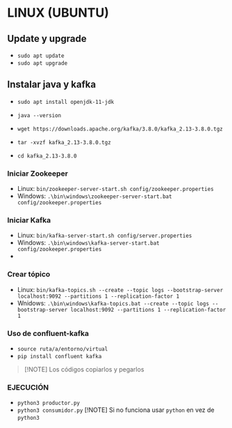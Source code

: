 # LINUX (UBUNTU)
## Update y upgrade
- `sudo apt update`
- `sudo apt upgrade`

## Instalar java y kafka
- `sudo apt install openjdk-11-jdk`
- `java --version`

- `wget https://downloads.apache.org/kafka/3.8.0/kafka_2.13-3.8.0.tgz`
- `tar -xvzf kafka_2.13-3.8.0.tgz`
- `cd kafka_2.13-3.8.0`

### Iniciar Zookeeper
- Linux: `bin/zookeeper-server-start.sh config/zookeeper.properties`
- Windows: `.\bin\windows\zookeeper-server-start.bat config/zookeeper.properties`

### Iniciar Kafka
- Linux: `bin/kafka-server-start.sh config/server.properties`
- Windows: `.\bin\windows\kafka-server-start.bat config/zookeeper.properties`
- 
### Crear tópico
- Linux: `bin/kafka-topics.sh --create --topic logs --bootstrap-server localhost:9092 --partitions 1 --replication-factor 1`
- Wnidows: `.\bin\windows\kafka-topics.bat --create --topic logs --bootstrap-server localhost:9092 --partitions 1 --replication-factor 1`

### Uso de confluent-kafka
- `source ruta/a/entorno/virtual`
- `pip install confluent kafka`

> [!NOTE] Los códigos copiarlos y pegarlos

### EJECUCIÓN
- `python3 productor.py`
- `python3 consumidor.py`
[!NOTE] Si no funciona usar `python` en vez de `python3`

